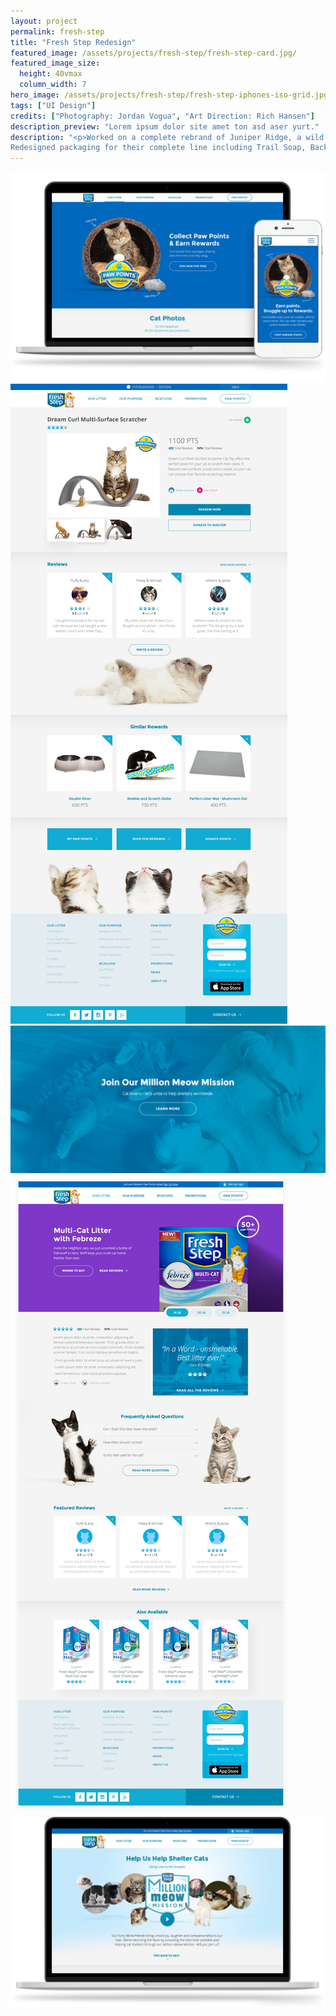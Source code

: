 ```yaml
---
layout: project
permalink: fresh-step
title: "Fresh Step Redesign"
featured_image: /assets/projects/fresh-step/fresh-step-card.jpg/
featured_image_size:
  height: 40vmax
  column_width: 7
hero_image: /assets/projects/fresh-step/fresh-step-iphones-iso-grid.jpg
tags: ["UI Design"]
credits: ["Photography: Jordan Vogua", "Art Direction: Rich Hansen"]
description_preview: "Lorem ipsum dolor site amet ton asd aser yurt."
description: "<p>Worked on a complete rebrand of Juniper Ridge, a wild-harvested fragrance company, to visually unify their brand.
Redesigned packaging for their complete line including Trail Soap, Backpacker's Cologne, Cabin Spray, Campfire Incense and Smudge's.</p>"
---
```


<div class="grid grid--justify-center ">
  <div class="grid__col-12">
    <img src="/assets/projects/fresh-step/fresh-step-rewards-laptop-iphone.png" />
  </div>

  <div class="grid__col-10">
    <img src="/assets/projects/fresh-step/fresh-step-reward-detail.png" />
  </div>
</div>

  <!-- <div class="grid__col-12"> -->
<img src="/assets/projects/fresh-step/fresh-step-mmm-banner.png" />
  <!-- </div> -->

<div class="grid grid--justify-center">
  <div class="grid__col-10">
    <img src="/assets/projects/fresh-step/fresh-step-product-detail.png" />
  </div>

  <div class="grid__col-12">
    <img src="/assets/projects/fresh-step/fresh-step-mmm.png" />
  </div>
</div>